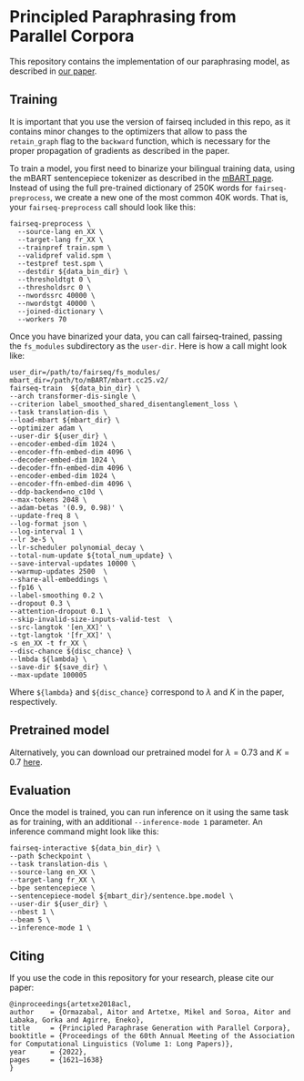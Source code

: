 # Principled Paraphrasing from Parallel Corpora

This repository contains the implementation of our paraphrasing model, as described in [our paper](https://aclanthology.org/2022.acl-long.114.pdf).

## Training

It is important that you use the version of fairseq included in this repo, as it contains minor changes to the optimizers that allow to pass the `retain_graph` flag to the `backward` function, which is necessary for the proper propagation of gradients as described in the paper.

To train a model, you first need to binarize your bilingual training data, using the mBART sentencepiece tokenizer as described in the [mBART page](https://github.com/facebookresearch/fairseq/blob/main/examples/mbart/README.md). Instead of using the full pre-trained dictionary of 250K words for `fairseq-preprocess`, we create a new one of the most common 40K words. That is, your `fairseq-preprocess` call should look like this:

```
fairseq-preprocess \
  --source-lang en_XX \
  --target-lang fr_XX \
  --trainpref train.spm \
  --validpref valid.spm \
  --testpref test.spm \
  --destdir ${data_bin_dir} \
  --thresholdtgt 0 \
  --thresholdsrc 0 \
  --nwordssrc 40000 \
  --nwordstgt 40000 \
  --joined-dictionary \
  --workers 70 
  ```
  
  Once you have binarized your data, you can call fairseq-trained, passing the `fs_modules` subdirectory as the `user-dir`. Here is how a call might look like:
  
  ```
  user_dir=/path/to/fairseq/fs_modules/
  mbart_dir=/path/to/mBART/mbart.cc25.v2/
  fairseq-train  ${data_bin_dir} \
  --arch transformer-dis-single \
  --criterion label_smoothed_shared_disentanglement_loss \
  --task translation-dis \
  --load-mbart ${mbart_dir} \
  --optimizer adam \
  --user-dir ${user_dir} \
  --encoder-embed-dim 1024 \
  --encoder-ffn-embed-dim 4096 \
  --decoder-embed-dim 1024 \
  --decoder-ffn-embed-dim 4096 \
  --encoder-embed-dim 1024 \
  --encoder-ffn-embed-dim 4096 \
  --ddp-backend=no_c10d \
  --max-tokens 2048 \
  --adam-betas '(0.9, 0.98)' \
  --update-freq 8 \
  --log-format json \
  --log-interval 1 \
  --lr 3e-5 \
  --lr-scheduler polynomial_decay \
  --total-num-update ${total_num_update} \
  --save-interval-updates 10000 \
  --warmup-updates 2500  \
  --share-all-embeddings \
  --fp16 \
  --label-smoothing 0.2 \
  --dropout 0.3 \
  --attention-dropout 0.1 \
  --skip-invalid-size-inputs-valid-test  \
  --src-langtok '[en_XX]' \
  --tgt-langtok '[fr_XX]' \
  -s en_XX -t fr_XX \
  --disc-chance ${disc_chance} \
  --lmbda ${lambda} \
  --save-dir ${save_dir} \
  --max-update 100005
  ```
  
  Where `${lambda}` and `${disc_chance}` correspond to $\lambda$ and $K$ in the paper, respectively.
  
  ## Pretrained model
  Alternatively, you can download our pretrained model for $\lambda=0.73$ and $K=0.7$ [here](ttps://ixa2.si.ehu.eus/principled-paraphrasing/model_and_dicts.tar.gz).
  
  ## Evaluation
  
  Once the model is trained, you can run inference on it using the same task as for training, with an additional `--inference-mode 1` parameter. An inference command might look like this:
  
  ```
  fairseq-interactive ${data_bin_dir} \
  --path $checkpoint \
  --task translation-dis \
  --source-lang en_XX \
  --target-lang fr_XX \
  --bpe sentencepiece \
  --sentencepiece-model ${mbart_dir}/sentence.bpe.model \
  --user-dir ${user_dir} \
  --nbest 1 \
  --beam 5 \
  --inference-mode 1 \
  ```
  
  ## Citing
  
  If you use the code in this repository for your research, please cite our paper:
  ```
  @inproceedings{artetxe2018acl,
  author    = {Ormazabal, Aitor and Artetxe, Mikel and Soroa, Aitor and Labaka, Gorka and Agirre, Eneko},
  title     = {Principled Paraphrase Generation with Parallel Corpora},
  booktitle = {Proceedings of the 60th Annual Meeting of the Association for Computational Linguistics (Volume 1: Long Papers)},
  year      = {2022},
  pages     = {1621–1638}
  }
  ```

